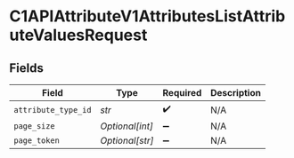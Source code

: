 # C1APIAttributeV1AttributesListAttributeValuesRequest


## Fields

| Field               | Type                | Required            | Description         |
| ------------------- | ------------------- | ------------------- | ------------------- |
| `attribute_type_id` | *str*               | :heavy_check_mark:  | N/A                 |
| `page_size`         | *Optional[int]*     | :heavy_minus_sign:  | N/A                 |
| `page_token`        | *Optional[str]*     | :heavy_minus_sign:  | N/A                 |
